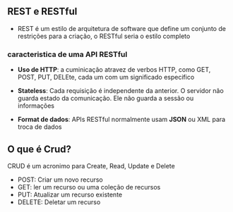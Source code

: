 ## REST e RESTful
 
- REST é um estilo de arquitetura de software que define um conjunto de restrições para a criação, o RESTful seria o estilo completo

### caracteristica de uma API RESTful
- **Uso de HTTP**: a cuminicação atravez de verbos HTTP, como GET, POST, PUT, DELEte, cada um com um significado especifico

- **Stateless**: Cada requisição é independente da anterior. O servidor não guarda estado da comunicação. Ele não guarda a sessão ou informações

- **Format de dados**: APIs RESTful normalmente usam **JSON** ou XML para troca de dados

## O que é Crud?

CRUD é um acronimo para Create, Read, Update e Delete
- POST: Criar um novo recurso
- GET: ler um recurso ou uma coleção de recursos
- PUT: Atualizar um recurso existente
- DELETE: Deletar um recurso
